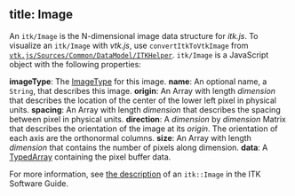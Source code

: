 title: Image
---

An `itk/Image` is the N-dimensional image data structure for *itk.js*. To visualize an `itk/Image` with *vtk.js*, use `convertItkToVtkImage` from [`vtk.js/Sources/Common/DataModel/ITKHelper`](https://kitware.github.io/vtk-js/api/Common_DataModel_ITKHelper.html). `itk/Image` is a JavaScript object with the following properties:

**imageType**: The [ImageType](./ImageType.html) for this image.
**name**: An optional name, a `String`, that describes this image.
**origin**: An Array with length *dimension* that describes the location of the center of the lower left pixel in physical units.
**spacing**: An Array with length *dimension* that describes the spacing between pixel in physical units.
**direction**: A *dimension* by *dimension* Matrix that describes the orientation of the image at its *origin*.  The orientation of each axis are the orthonormal columns.
**size**: An Array with length *dimension* that contains the number of pixels along dimension.
**data**: A [TypedArray](https://developer.mozilla.org/en-US/docs/Web/JavaScript/Reference/Global_Objects/TypedArray) containing the pixel buffer data.

For more information, see [the description](https://itk.org/ITKSoftwareGuide/html/Book1/ITKSoftwareGuide-Book1ch4.html#x38-490004.1) of an `itk::Image` in the ITK Software Guide.
